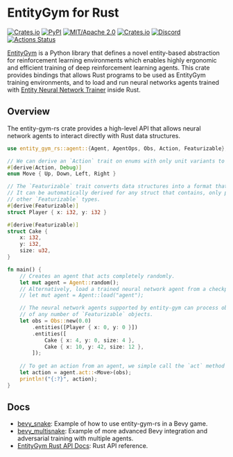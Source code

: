 # EntityGym for Rust

[![Crates.io](https://img.shields.io/crates/v/entity-gym-rs.svg?style=flat-square)](https://crates.io/crates/entity-gym-rs)
[![PyPI](https://img.shields.io/pypi/v/entity-gym-rs.svg?style=flat-square)](https://pypi.org/project/entity-gym-rs/)
[![MIT/Apache 2.0](https://img.shields.io/badge/license-MIT%2FApache-blue.svg?style=flat-square)](./LICENSE)
[![Crates.io](https://img.shields.io/crates/d/entity-gym-rs.svg)](https://crates.io/crates/entity-gym-rs?style=flat-square)
[![Discord](https://img.shields.io/discord/913497968701747270?style=flat-square)](https://discord.gg/SjVqhSW4Qf)
[![Actions Status](https://github.com/entity-neural-network/entity-gym-rs/workflows/Test/badge.svg)](https://github.com/entity-neural-network/entity-gym-rs/actions)


[EntityGym](https://github.com/entity-neural-network/entity-gym) is a Python library that defines a novel entity-based abstraction for reinforcement learning environments which enables highly ergonomic and efficient training of deep reinforcement learning agents.
This crate provides bindings that allows Rust programs to be used as EntityGym training environments, and to load and run neural networks agents trained with [Entity Neural Network Trainer](https://github.com/entity-neural-network/enn-trainer) inside Rust.

## Overview

The entity-gym-rs crate provides a high-level API that allows neural network agents to interact directly with Rust data structures.

```rust
use entity_gym_rs::agent::{Agent, AgentOps, Obs, Action, Featurizable};

// We can derive an `Action` trait on enums with only unit variants to allow it to be used as a categorical action.
#[derive(Action, Debug)]
enum Move { Up, Down, Left, Right }

// The `Featurizable` trait converts data structures into a format that can be processed by neural networks.
// It can be automatically derived for any struct that contains, only primitive number types, booleans, or
// other `Featurizable` types.
#[derive(Featurizable)]
struct Player { x: i32, y: i32 }

#[derive(Featurizable)]
struct Cake {
    x: i32,
    y: i32,
    size: u32,
}

fn main() {
    // Creates an agent that acts completely randomly.
    let mut agent = Agent::random();
    // Alternatively, load a trained neural network agent from a checkpoint.
    // let mut agent = Agent::load("agent");

    // The neural network agents supported by entity-gym can process observations consisting
    // of any number of `Featurizable` objects.
    let obs = Obs::new(0.0)
        .entities([Player { x: 0, y: 0 }])
        .entities([
            Cake { x: 4, y: 0, size: 4 },
            Cake { x: 10, y: 42, size: 12 },
        ]);
    
    // To get an action from an agent, we simple call the `act` method with the observation we constructed.
    let action = agent.act::<Move>(obs);
    println!("{:?}", action);
}
```

## Docs

- [bevy_snake](examples/bevy_snake): Example of how to use entity-gym-rs in a Bevy game.
- [bevy_multisnake](examples/bevy_snake): Example of more advanced Bevy integration and adversarial training with multiple agents.
- [EntityGym Rust API Docs](https://docs.rs/entity-gym-rs/0.1.0/entity_gym_rs/): Rust API reference.
